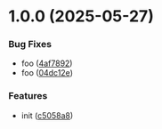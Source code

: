 # 1.0.0 (2025-05-27)


### Bug Fixes

* foo ([4af7892](https://github.com/dword-design/docker-sieve-test/commit/4af78923b49b5abc27224c8a483bf3da73ffc445))
* foo ([04dc12e](https://github.com/dword-design/docker-sieve-test/commit/04dc12e623b1ac86addcfccb0156193d57ec2b52))


### Features

* init ([c5058a8](https://github.com/dword-design/docker-sieve-test/commit/c5058a8ba8efab56bfc112edbe51b724ac266b44))
